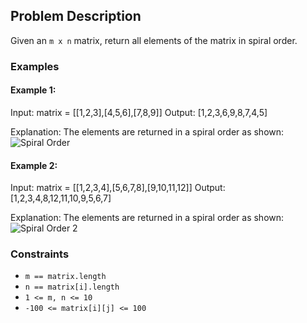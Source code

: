 ## Problem Description

Given an `m x n` matrix, return all elements of the matrix in spiral order.

### Examples

#### Example 1:
Input: matrix = [[1,2,3],[4,5,6],[7,8,9]]
Output: [1,2,3,6,9,8,7,4,5]

Explanation: The elements are returned in a spiral order as shown:  
![Spiral Order](https://assets.leetcode.com/uploads/2020/11/13/spiral1.jpg)

#### Example 2:
Input: matrix = [[1,2,3,4],[5,6,7,8],[9,10,11,12]]
Output: [1,2,3,4,8,12,11,10,9,5,6,7]

Explanation: The elements are returned in a spiral order as shown:  
![Spiral Order 2](https://assets.leetcode.com/uploads/2020/11/13/spiral.jpg)

### Constraints

- `m == matrix.length`
- `n == matrix[i].length`
- `1 <= m, n <= 10`
- `-100 <= matrix[i][j] <= 100`
